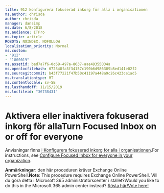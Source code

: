 ```yaml
---
title: 912 konfigurera fokuserad inkorg för alla i organisationen
ms.author: chrisda
author: chrisda
manager: dansimp
ms.date: 6/8/2018
ms.audience: ITPro
ms.topic: article
ROBOTS: NOINDEX, NOFOLLOW
localization_priority: Normal
ms.custom:
- "912"
- "1800019"
ms.assetid: bad7a7f6-0c68-497a-8637-aae49355034a
ms.openlocfilehash: 672348fa3f34157c190b6d986309b8ed141e02f2
ms.sourcegitcommit: b43f77221f47b50c41197a448a9c26c423ce1ad5
ms.translationtype: MT
ms.contentlocale: sv-SE
ms.lasthandoff: 11/15/2019
ms.locfileid: "36738431"
---
```

# <a name="turn-focused-inbox-on-or-off-for-everyone"></a><span data-ttu-id="34e4a-102">Aktivera eller inaktivera fokuserad inkorg för alla</span><span class="sxs-lookup"><span data-stu-id="34e4a-102">Turn Focused Inbox on or off for everyone</span></span>

<span data-ttu-id="34e4a-103">Anvisningar finns [i Konfigurera fokuserad inkorg för alla i organisationen](https://docs.microsoft.com/office365/admin/setup/configure-focused-inbox).</span><span class="sxs-lookup"><span data-stu-id="34e4a-103">For instructions, see [Configure Focused Inbox for everyone in your organization](https://docs.microsoft.com/office365/admin/setup/configure-focused-inbox).</span></span>

<span data-ttu-id="34e4a-104">**Anmärkningar**: den här proceduren kräver Exchange Online PowerShell.</span><span class="sxs-lookup"><span data-stu-id="34e4a-104">**Note**: This procedure requires Exchange Online PowerShell.</span></span> <span data-ttu-id="34e4a-105">Vill du göra detta i Microsoft 365 administratörscenter i stället?</span><span class="sxs-lookup"><span data-stu-id="34e4a-105">Would you like to do this in the Microsoft 365 admin center instead?</span></span> [<span data-ttu-id="34e4a-106">Rösta här!</span><span class="sxs-lookup"><span data-stu-id="34e4a-106">Vote here!</span></span>](https://go.microsoft.com/fwlink/p/?linkid=862489)

